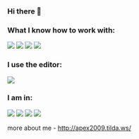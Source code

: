 ### Hi there 👋

### What I know how to work with:

<img src="https://img.shields.io/badge/html-0a0a0a?style=for-the-badge&logo=html5&logoColor=#FF4500"/> <img src="https://img.shields.io/badge/css-0a0a0a?style=for-the-badge&logo=css3&logoColor=blue"/> <img src="https://img.shields.io/badge/github-0a0a0a?style=for-the-badge&logo=github&logoColor=white"/> <img src="https://img.shields.io/badge/figma-0a0a0a?style=for-the-badge&logo=figma&logoColor=00FF7F"/>

### I use the editor:
<img src="https://img.shields.io/badge/sublime-0a0a0a?style=for-the-badge&logo=sublimetext&logoColor=#FF9800"/>

### I am in:
<img src="https://img.shields.io/badge/discord-0a0a0a?style=for-the-badge&logo=discord&logoColor=#5865F2"/>
<img src="https://img.shields.io/badge/WhatsApp-0a0a0a?style=for-the-badge&logo=WhatsApp&logoColor=#25D366"/>
<img src="https://img.shields.io/badge/gmail-0a0a0a?style=for-the-badge&logo=gmail&logoColor=#EA4335"/>
<img src="https://img.shields.io/badge/discord-0a0a0a?style=for-the-badge&logo=discord&logoColor=#5865F2"/>


more about me - http://apex2009.tilda.ws/
